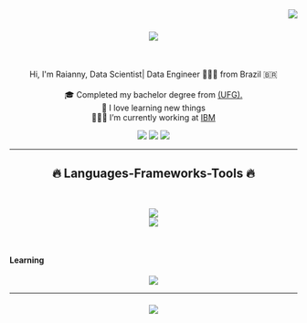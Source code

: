 <img align="right" src="https://visitor-badge.laobi.icu/badge?page_id=raiannyc.raiannyc">

<h1 align="center">
  <a href="https://git.io/typing-svg">
    <img src="https://readme-typing-svg.herokuapp.com/?lines=Hi+There!+👋;+Myself+Raianny+C!;&center=true&size=30">
  </a>
</h1>

<br>
<p align="center">
  Hi, I'm Raianny, Data Scientist| Data Engineer 👩🏽‍💻 from Brazil 🇧🇷
  <br>
  <br>
  🎓 Completed my bachelor degree from <a href="https://ufg.br/"> (UFG).</a>
  <br>
  🧠 I love learning new things
  <br>
  👩🏽‍💼 I’m currently working at <a href="https://www.ibm.com"> IBM </a>
  <br>
</p>

<div align="center"> 
 <a href="https://discord.gg" target="_blank"><img src="https://img.shields.io/badge/Discord-7289DA?style=for-the-badge&logo=discord&logoColor=white" target="_blank"></a> 
  <a href = "mailto:raiannycardoso.rc@gmail.com"><img src="https://img.shields.io/badge/-Gmail-%23333?style=for-the-badge&logo=gmail&logoColor=white" target="_blank"></a>
  <a href="https://in.linkedin.com/in/raianny" target="_blank"><img src="https://img.shields.io/badge/-LinkedIn-%230077B5?style=for-the-badge&logo=linkedin&logoColor=white" target="_blank"></a> 
 
</div>

<hr>
<h2 align="center">🔥 Languages-Frameworks-Tools 🔥</h2>
<br>
<p align="center">
  <a href="https://skillicons.dev">
    <img src="https://skillicons.dev/icons?i=git,github,python,r,gcp,aws,azure" /><br>
    <img src="https://skillicons.dev/icons?i=,docker,kubernetes,mysql,vscode," />

  </a>
</p>
<br>
<h4>Learning</h4>
<p align="center">
  <a href="https://skillicons.dev">
    <img src="https://skillicons.dev/icons?i=javascript" />
  </a>
</p>
<hr>

<h5 align="center">
  <a href="https://git.io/typing-svg">
    <img src="https://readme-typing-svg.herokuapp.com/?lines=Repositories+in+the+process+of+being+updated+...;&center=true&size=13">
  </a>
</h5>
